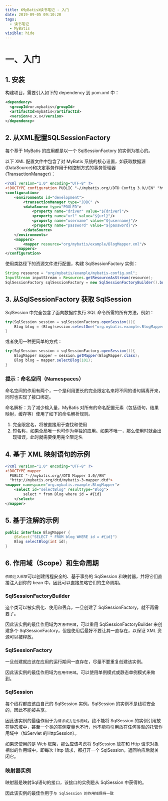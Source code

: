```yaml
---
title: 《MyBatis》读书笔记 - 入门
date: 2019-09-05 09:10:20
tags: 
  - 读书笔记
  - MyBatis
visible: hide
---
```


# 一、入门

## 1. 安装

构建项目，需要引入如下的 dependency 到 pom.xml 中：

```xml
<dependency>
  <groupId>or.mybatis</groupId>
  <artifactId>mybatis</artifactId>
  <version>x.x.x</version>
</dependency>
```

## 2. 从XML配置SQLSessionFactory

每个基于 MyBatis 的应用都是以一个 SqlSessionFactory 的实例为核心的。

以下 XML 配置文件中包含了对 MyBatis 系统的核心设置，如获取数据源(DataSource)和决定事务作用于和控制方式的事务管理器(TransactionManager)：

```xml
<?xml version="1.0" encoding="UTF-8" ?>
<!DOCTYPE configuration PUBLIC "-//mybatis.org//DTD Config 3.0//EN" "http://mybatis.org/dtd/mybatis-3-config.dtd">
<configuration>
	<environments id="development">
    	<transactionManager type="JDBC" />
        <dataSource type="POOLED">
			<property name="driver" value="${driver}"/>
            <property name="url" value="${url}"/>
            <property name="username" value="${username}"/>
            <property name="password" value="${password}"/>
        </dataSource>
    </environments>
    <mappers>
    	<mapper resource="org/mybatis/example/BlogMapper.xml"/>
    </mappers>
</configuration>
```

使用类路径下的资源文件进行配置，构建 SqlSessionFactory 实例：

```java
String resource = "org/mybatis/example/mybatis-config.xml";
InputStream inputStream = Resources.getResourceAsStream(resource);
SqlSessionFactory sqlSessionFactory = new SqlSessionFactoryBuilder().build(inputStream);
```

## 3. 从SqlSessionFactory 获取 SqlSession

SqlSession 中完全包含了面向数据库执行 SQL 命令所需的所有方法，例如：

```java
try(SqlSession session = sqlSessionFactory.openSession()){
    Blog blog = (Blog)session.selectOne("org.mybatis.example.BlogMapper.selectBlog",101);
}
```

或者使用一种更简单的方式：

```java
try(SqlSession session = sqlSessionFactory.openSession()){
    BlogMapper mapper = session.getMapper(BlogMapper.class);
    Blog blog = mapper.selectBlog(101);
}
```

### 提示：命名空间（Namespaces）

命名空间的作用有两个，一个是利用更长的完全限定名来将不同的语句隔离开来，同时也实现了接口绑定。

命名解析：为了减少输入量，MyBatis 对所有的命名配置元素（包括语句，结果映射，缓存等）使用了如下的命名解析规则。

1. 完全限定名，将被直接用于查找和使用
2. 短名称，如果全局唯一也可作为单独的应用。如果不唯一，那么使用时就会出现错误，此时就需要使用完全限定名

## 4. 基于 XML 映射语句的示例

```xml
<?xml version="1.0" encoding="UTF-8" ?>
<!DOCTYPE mapper
  PUBLIC "-//mybatis.org//DTD Mapper 3.0//EN"
  "http://mybatis.org/dtd/mybatis-3-mapper.dtd">
<mapper namespace="org.mybatis.example.BlogMapper">
	<select id="selectBlog" resultType="Blog">
    	select * from Blog where id = #{id}
    </select>
</mapper>
```

## 5. 基于注解的示例

```java
public interface BlogMapper {
    @Select("SELECT * FROM blog WHERE id = #{id}")
    Blog selectBlog(int id);
}
```

## 6. 作用域（Scope）和生命周期

`依赖注入框架`可以创建线程安全的、基于事务的 SqlSession 和映射器，并将它们直接注入到你的 bean 中，因此可以直接忽略它们的生命周期。

### SqlSessionFactoryBuilder

这个类可以被实例化、使用和丢弃，一旦创建了 SqlSessionFactory，就不再需要了。

因此该实例的最佳作用域为`方法作用域`，可以重用 SqlSessionFactoryBuilder 来创建多个 SqlSessionFactory，但是使用后最好不要让其一直存在，以保证 XML 资源可以被释放。

### SqlSessionFactory

一旦创建就应该在应用的运行期间一直存在，尽量不要重复创建该实例。

因此该实例的最佳作用域为`应用作用域`。可以使用单例模式或静态单例模式来做到。

### SqlSession

每个线程都应该由自己的 SqlSession 实例。SqlSession 的实例不是线程安全的，因此不能被共享。

因此该实例的最佳作用于为`请求或方法作用域`。绝不能将 SqlSession 的实例引用放在静态域中，甚至一个类的实例变量也不行，也不能将引用放在任何类型的托管作用域中（如Servlet 的HttpSession）。

如果您使用的是 Web 框架，那么应该考虑将 SqlSession 放在和 Http 请求对象相似的作用域中。即每次 Http 请求，都打开一个 SqlSession，返回响应后就关闭它。

### 映射器实例

映射器是映射Sql语句的接口，该接口的实例是从 SqlSession 中获得的。

因此该实例的最佳作用于`与 SqlSession 的作用域保持一致`